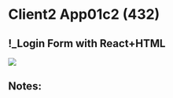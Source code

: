 # Client2 App01c2  (432)  
## !_Login Form with React+HTML  
  
<img src="Apps/images/et0432_client2-app01c2_screen1.png" class="img4"><br>
  
## Notes:  
  
